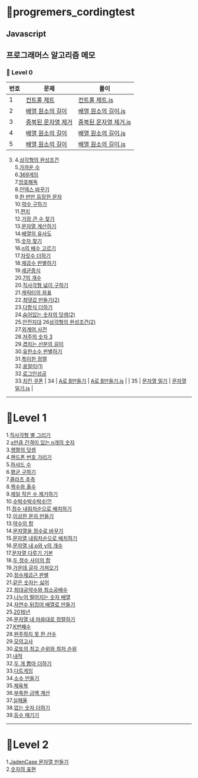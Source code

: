 # 🎈progremers_cordingtest

## Javascript

## 프로그래머스 알고리즘 메모

### 🌱 Level 0

| 번호 | 문제                                                                                   | 풀이                                                                                                                   |
| ---- | -------------------------------------------------------------------------------------- | ---------------------------------------------------------------------------------------------------------------------- |
| 1    | [컨트롤 제트](https://school.programmers.co.kr/learn/courses/30/lessons/120853)        | [컨트롤 제트.js](https://github.com/pomeranian91/progremers_cordingtest/blob/main/level0/controlZ.js)                  |
| 2    | [배열 원소의 길이](https://school.programmers.co.kr/learn/courses/30/lessons/120854)   | [배열 원소의 길이.js](https://github.com/pomeranian91/progremers_cordingtst/blob/main/level0/배열_원소의_길이.js)      |
| 3    | [중복된 문자열 제거](https://school.programmers.co.kr/learn/courses/30/lessons/120888) | [중복된 문자열 제거.js](https://github.com/pomeranian91/progremers_cordingtest/blob/main/level0/중복된_문자열_제거.js) |
| 4    | [배열 원소의 길이](https://school.programmers.co.kr/learn/courses/30/lessons/120854)   | [배열 원소의 길이.js](https://github.com/pomeranian91/progremers_cordingtst/blob/main/level0/배열_원소의_길이.js)      |
| 5    | [배열 원소의 길이](https://school.programmers.co.kr/learn/courses/30/lessons/120854)   | [배열 원소의 길이.js](https://github.com/pomeranian91/progremers_cordingtst/blob/main/level0/배열_원소의_길이.js)      |

3.  4.[삼각형의 완성조건](https://github.com/pomeranian91/progremers_cordingtest/blob/main/level0/triangleCondition1.js)  
    5.[가까운 수](https://github.com/pomeranian91/progremers_cordingtest/blob/main/level0/nearNum.js)  
    6.[369게임](https://github.com/pomeranian91/progremers_cordingtest/blob/main/level0/game369.js)  
    7.[암호해독](https://github.com/pomeranian91/progremers_cordingtest/blob/main/level0/passwordCrack.js)  
    8.[인덱스 바꾸기](https://github.com/pomeranian91/progremers_cordingtest/blob/main/level0/replaceIndex.js)  
    9.[한 번만 등장한 문자](https://github.com/pomeranian91/progremers_cordingtest/blob/main/level0/indexOfSearch.js)  
    10.[약수 구하기](https://github.com/pomeranian91/progremers_cordingtest/blob/main/level0/factors.js)  
    11.[편지](https://github.com/pomeranian91/progremers_cordingtest/blob/main/level0/letter.js)  
    12.[가장 큰 수 찾기](https://github.com/pomeranian91/progremers_cordingtest/blob/main/level0/maxIndex.js)  
    13.[문자열 계산하기](https://github.com/pomeranian91/progremers_cordingtest/blob/main/level0/문자열_계산하기.js)  
    14.[배열의 유사도](https://github.com/pomeranian91/progremers_cordingtest/blob/main/level0/배열의_유사도.js)  
    15.[숫자 찾기](https://github.com/pomeranian91/progremers_cordingtest/blob/main/level0/숫자_찾기.js)  
    16.[n의 배수 고르기](https://github.com/pomeranian91/progremers_cordingtest/blob/main/level0/n의_배수_고르기.js)  
    17.[자릿수 더하기](https://github.com/pomeranian91/progremers_cordingtest/blob/main/level0/자릿수_더하기.js)  
    18.[제곱수 판별하기](https://github.com/pomeranian91/progremers_cordingtest/blob/main/level0/제곱수_판별하기.js)  
    19.[세균증식](https://github.com/pomeranian91/progremers_cordingtest/blob/main/level0/세균_증식.js)  
    20.[7의 개수](https://github.com/pomeranian91/progremers_cordingtest/blob/main/level0/7의_개수.js)  
    20.[직사각형 넓이 구하기](https://github.com/pomeranian91/progremers_cordingtest/blob/main/level0/직사각형_넓이_구하기.js)  
    21.[캐릭터의 좌표](https://github.com/pomeranian91/progremers_cordingtest/blob/main/level0/캐릭터의_좌표.js)  
    22.[최댓값 만들기(2)](<https://github.com/pomeranian91/progremers_cordingtest/blob/main/level0/최댓값_만들기(2).js>)  
    23.[다항식 더하기](https://github.com/pomeranian91/progremers_cordingtest/blob/main/level0/다항식_더하기.js)  
    24.[숨어있는 숫자의 덧셈(2)](<https://github.com/pomeranian91/progremers_cordingtest/blob/main/level0/숨어있는_숫자의_덧셈_(2).js>)  
    25.[안전지대](https://github.com/pomeranian91/progremers_cordingtest/blob/main/level0/안전지대.js)
    26[삼각형의 완성조건(2)](<https://github.com/pomeranian91/progremers_cordingtest/blob/main/level0/삼각형의_완성조건(2).js>)  
    27.[외계어 사전](https://github.com/pomeranian91/progremers_cordingtest/blob/main/level0/외계어_사전.js)  
    28.[저주의 숫자 3](https://github.com/pomeranian91/progremers_cordingtest/blob/main/level0/저주의_숫자_3.js)  
    29.[겹치는 선분의 길이](https://github.com/pomeranian91/progremers_cordingtest/blob/main/level0/겹치는_선분의_길이.js)  
    30.[유한소수 판별하기](https://github.com/pomeranian91/progremers_cordingtest/blob/main/level0/유한소수_판별하기.js)  
    31.[특이한 정렬](https://github.com/pomeranian91/progremers_cordingtest/blob/main/level0/특이한_정렬.js)  
    32.[옹알이(1)](<https://github.com/pomeranian91/progremers_cordingtest/blob/main/level0/옹알이(1).js>)  
    32.[로그인성공](https://github.com/pomeranian91/progremers_cordingtest/blob/main/level0/로그인성공.js)  
    33.[치킨 쿠폰](https://github.com/pomeranian91/progremers_cordingtest/blob/main/level0/치킨_쿠폰.js)
    | 34 | [A로 B만들기](https://school.programmers.co.kr/learn/courses/30/lessons/120886) | [A로 B만들기.js](https://github.com/pomeranian91/progremers_cordingtst/blob/main/level0/A로_B만들기.js) |
    | 35 | [문자열 밀기](https://school.programmers.co.kr/learn/courses/30/lessons/120921) | [문자열 밀기.js](https://github.com/pomeranian91/progremers_cordingtst/blob/main/level0/문자열_밀기기.js) |

---

# 📕Level 1

1.[직사각형 별 그리기](https://github.com/pomeranian91/progremers_cordingtest/blob/main/level1/writestars.js)  
2.[x만큼 간격이 있는 n개의 숫자](https://github.com/pomeranian91/progremers_cordingtest/blob/main/level1/addArray.js)  
3.[행렬의 덧셈](https://github.com/pomeranian91/progremers_cordingtest/blob/main/level1/plusRowcols.js)  
4.[핸드폰 번호 가리기](https://github.com/pomeranian91/progremers_cordingtest/blob/main/level1/blindPhoneNumber.js)  
5.[하샤드 수](https://github.com/pomeranian91/progremers_cordingtest/blob/main/level1/hashyad.js)  
6.[평균 구하기](https://github.com/pomeranian91/progremers_cordingtest/blob/main/level1/average.js)  
7.[콜라츠 추측](https://github.com/pomeranian91/progremers_cordingtest/blob/level1/collatz.js)  
8.[짝수와 홀수](https://github.com/pomeranian91/progremers_cordingtest/blob/main/level1/evenOdd.js)  
9.[제일 작은 수 제거하기](https://github.com/pomeranian91/progremers_cordingtest/blob/main/level1/evenOdd.js)  
10.[수박수박수박수!?!](https://github.com/pomeranian91/progremers_cordingtest/blob/main/level1/waterMelon.js)  
11.[정수 내림차순으로 배치하기](https://github.com/pomeranian91/progremers_cordingtest/blob/main/level1/numberArray.js)  
12.[이상한 문자 만들기](https://github.com/pomeranian91/progremers_cordingtest/blob/main/level1/weirdWord.js)  
13.[약수의 합](https://github.com/pomeranian91/progremers_cordingtest/blob/main/level1/measureSum.js)  
14.[문자열을 정수로 바꾸기](https://github.com/pomeranian91/progremers_cordingtest/blob/main/level1/numberChange.js)  
15.[문자열 내림차순으로 배치하기](https://github.com/pomeranian91/progremers_cordingtest/blob/main/level1/sortReverse.js)  
16.[문자열 내 p와 y의 개수](https://github.com/pomeranian91/progremers_cordingtest/blob/main/level1/countPnY.js)  
17.[문자열 다루기 기본](https://github.com/pomeranian91/progremers_cordingtest/blob/main/level1/strCare.js)  
18.[두 정수 사이의 합](https://github.com/pomeranian91/progremers_cordingtest/blob/main/level1/sumNumberBetween.js)  
19.[가운데 글자 가져오기](https://github.com/pomeranian91/progremers_cordingtest/blob/main/level1/betweenStr.js)  
20.[정수제곱근 판별](https://github.com/pomeranian91/progremers_cordingtest/blob/main/level1/intSqrt.js)  
21.[같은 숫자는 싫어](https://github.com/pomeranian91/progremers_cordingtest/blob/main/level1/dontLikeSameNum.js)  
22.[최대공약수와 최소공배수](https://github.com/pomeranian91/progremers_cordingtest/blob/main/level1/GDCLCM.js)  
23.[나누어 떨어지는 숫자 배열](https://github.com/pomeranian91/progremers_cordingtest/blob/main/level1/divisor.js)  
24.[자연수 뒤집어 배열로 만들기](https://github.com/pomeranian91/progremers_cordingtest/blob/main/level1/resverInt.js)  
25.[2016년](https://github.com/pomeranian91/progremers_cordingtest/blob/main/level1/2016.js)  
26.[문자열 내 마음대로 정렬하기](https://github.com/pomeranian91/progremers_cordingtest/blob/main/level1/strangeStrings.js)  
27.[K번째수](https://github.com/pomeranian91/progremers_cordingtest/blob/main/level1/KNumber.js)  
28.[완주하지 못 한 선수](https://github.com/pomeranian91/progremers_cordingtest/blob/main/level1/completionMaraton.js)  
29.[모의고사](https://github.com/pomeranian91/progremers_cordingtest/blob/main/level1/completionMaraton.js.js)  
30.[로또의 최고 순위와 최저 순위](https://github.com/pomeranian91/progremers_cordingtest/blob/main/level1/lottoMaxMin.js)  
31.[내적](https://github.com/pomeranian91/progremers_cordingtest/blob/main/level1/dotProduct.js)  
32.[두 개 뽑아 더하기](https://github.com/pomeranian91/progremers_cordingtest/blob/main/level1/selectTwo.js)  
33.[다트게임](https://github.com/pomeranian91/progremers_cordingtest/blob/main/level1/dartGame.js)  
34.[소수 만들기](https://github.com/pomeranian91/progremers_cordingtest/blob/main/level1/MakeZeroNum.js)  
35.[체육복](https://github.com/pomeranian91/progremers_cordingtest/blob/main/level1/weightCloth.js)  
36.[부족한 금액 계산](https://github.com/pomeranian91/progremers_cordingtest/blob/main/level1/failCash.js)  
37.[실패율](https://github.com/pomeranian91/progremers_cordingtest/blob/main/level1/failCash.js)  
38.[없는 숫자 더하기](https://github.com/pomeranian91/progremers_cordingtest/blob/main/level1/없는_숫자_더하기.js)  
39.[등수 매기기](https://github.com/pomeranian91/progremers_cordingtest/blob/main/level1/등수_매기기.js)

---

# 📕Level 2

1.[JadenCase 문자열 만들기](https://github.com/pomeranian91/progremers_cordingtest/blob/main/level2/JadenCase_문자열_만들기.js)  
2.[숫자의 표현](https://github.com/pomeranian91/progremers_cordingtest/blob/main/level2/숫자의_표현.js)
